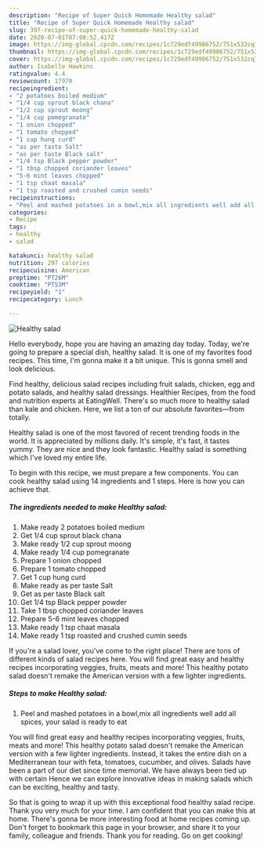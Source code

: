 ```yaml
---
description: "Recipe of Super Quick Homemade Healthy salad"
title: "Recipe of Super Quick Homemade Healthy salad"
slug: 397-recipe-of-super-quick-homemade-healthy-salad
date: 2020-07-01T07:08:52.417Z
image: https://img-global.cpcdn.com/recipes/1c729edf49986752/751x532cq70/healthy-salad-recipe-main-photo.jpg
thumbnail: https://img-global.cpcdn.com/recipes/1c729edf49986752/751x532cq70/healthy-salad-recipe-main-photo.jpg
cover: https://img-global.cpcdn.com/recipes/1c729edf49986752/751x532cq70/healthy-salad-recipe-main-photo.jpg
author: Isabelle Hawkins
ratingvalue: 4.4
reviewcount: 17979
recipeingredient:
- "2 potatoes boiled medium"
- "1/4 cup sprout black chana"
- "1/2 cup sprout moong"
- "1/4 cup pomegranate"
- "1 onion chopped"
- "1 tomato chopped"
- "1 cup hung curd"
- "as per taste Salt"
- "as per taste Black salt"
- "1/4 tsp Black pepper powder"
- "1 tbsp chopped coriander leaves"
- "5-6 mint leaves chopped"
- "1 tsp chaat masala"
- "1 tsp roasted and crushed cumin seeds"
recipeinstructions:
- "Peel and mashed potatoes in a bowl,mix all ingredients well add all spices, your salad is ready to eat"
categories:
- Recipe
tags:
- healthy
- salad

katakunci: healthy salad 
nutrition: 297 calories
recipecuisine: American
preptime: "PT26M"
cooktime: "PT53M"
recipeyield: "1"
recipecategory: Lunch

---
```



![Healthy salad](https://img-global.cpcdn.com/recipes/1c729edf49986752/751x532cq70/healthy-salad-recipe-main-photo.jpg)

Hello everybody, hope you are having an amazing day today. Today, we're going to prepare a special dish, healthy salad. It is one of my favorites food recipes. This time, I'm gonna make it a bit unique. This is gonna smell and look delicious.

Find healthy, delicious salad recipes including fruit salads, chicken, egg and potato salads, and healthy salad dressings. Healthier Recipes, from the food and nutrition experts at EatingWell. There&#39;s so much more to healthy salad than kale and chicken. Here, we list a ton of our absolute favorites—from totally.

Healthy salad is one of the most favored of recent trending foods in the world. It is appreciated by millions daily. It's simple, it's fast, it tastes yummy. They are nice and they look fantastic. Healthy salad is something which I've loved my entire life.


To begin with this recipe, we must prepare a few components. You can cook healthy salad using 14 ingredients and 1 steps. Here is how you can achieve that.

<!--inarticleads1-->

##### The ingredients needed to make Healthy salad:

1. Make ready 2 potatoes boiled medium
1. Get 1/4 cup sprout black chana
1. Make ready 1/2 cup sprout moong
1. Make ready 1/4 cup pomegranate
1. Prepare 1 onion chopped
1. Prepare 1 tomato chopped
1. Get 1 cup hung curd
1. Make ready as per taste Salt
1. Get as per taste Black salt
1. Get 1/4 tsp Black pepper powder
1. Take 1 tbsp chopped coriander leaves
1. Prepare 5-6 mint leaves chopped
1. Make ready 1 tsp chaat masala
1. Make ready 1 tsp roasted and crushed cumin seeds


If you&#39;re a salad lover, you&#39;ve come to the right place! There are tons of different kinds of salad recipes here. You will find great easy and healthy recipes incorporating veggies, fruits, meats and more! This healthy potato salad doesn&#39;t remake the American version with a few lighter ingredients. 

<!--inarticleads2-->

##### Steps to make Healthy salad:

1. Peel and mashed potatoes in a bowl,mix all ingredients well add all spices, your salad is ready to eat


You will find great easy and healthy recipes incorporating veggies, fruits, meats and more! This healthy potato salad doesn&#39;t remake the American version with a few lighter ingredients. Instead, it takes the entire dish on a Mediterranean tour with feta, tomatoes, cucumber, and olives. Salads have been a part of our diet since time memorial. We have always been tied up with certain Hence we can explore innovative ideas in making salads which can be exciting, healthy and tasty. 

So that is going to wrap it up with this exceptional food healthy salad recipe. Thank you very much for your time. I am confident that you can make this at home. There's gonna be more interesting food at home recipes coming up. Don't forget to bookmark this page in your browser, and share it to your family, colleague and friends. Thank you for reading. Go on get cooking!
